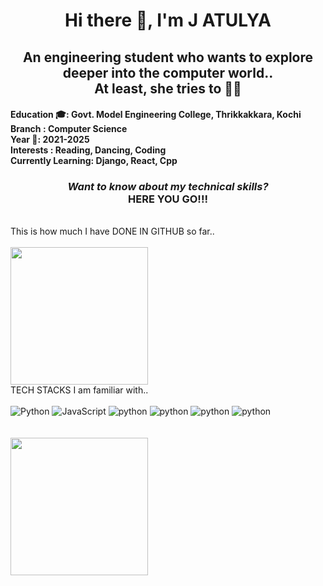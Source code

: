 <h1 align=center> Hi there 👋, I'm J ATULYA</h1>
<h2 align=center> An engineering student who wants to explore deeper into the computer world..<br> At least, she tries to 🙂🙂</h2>

<h4 align=left>
  Education 🎓: Govt. Model Engineering College, Thrikkakkara, Kochi <br>
  Branch : Computer Science<br>
  Year 📅: 2021-2025<br>
  Interests : Reading, Dancing, Coding<br>
  Currently Learning: Django, React, Cpp<br>
</h4>

<h3 align=center> <i>Want to know about my technical skills? </i><br> <b>HERE YOU GO!!!</b></h3><br>

<div>
  This is how much I have DONE IN GITHUB so far..<br><br>
  <img height=220px src="https://github-readme-stats.vercel.app/api?username=jatulya&show_icons=true&theme=tokyonight"/>
  <br>
  <!-- these stat links are copied from github-readme-stats provided by anuraghazra-->
  TECH STACKS I am familiar with..<br><br>
  <div>
    <img src="https://img.shields.io/badge/python-3670A0?style=for-the-badge&logo=python&logoColor=ffdd54" alt="Python" />
    <img src="https://img.shields.io/badge/javascript-%23323330.svg?style=for-the-badge&logo=javascript&logoColor=%23F7DF1E" alt="JavaScript" />
    <img src="https://img.shields.io/badge/python-3670A0?style=for-the-badge&logo=python&logoColor=ffdd54" alt=python />
    <img src="https://img.shields.io/badge/python-3670A0?style=for-the-badge&logo=python&logoColor=ffdd54" alt=python />
    <img src="https://img.shields.io/badge/python-3670A0?style=for-the-badge&logo=python&logoColor=ffdd54" alt=python />
    <img src="https://img.shields.io/badge/python-3670A0?style=for-the-badge&logo=python&logoColor=ffdd54" alt=python />

  </div>
  <br><br>
  <img height=220px align=left src="https://github-readme-stats.vercel.app/api/top-langs/?username=jatulya&layout=donut"/>
</div>
